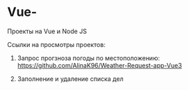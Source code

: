 # Vue-
Проекты на Vue и Node JS

Ссылки на просмотры проектов:
1. Запрос прогзноза погоды по местоположению:
 https://github.com/AlinaK96/Weather-Request-app-Vue3
 
2. Заполнение и удаление списка дел
